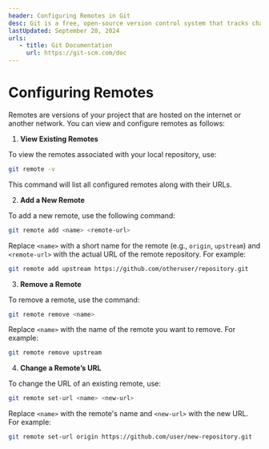 ```yaml
---
header: Configuring Remotes in Git
desc: Git is a free, open-source version control system that tracks changes in source code, enabling collaboration and efficient management of projects.
lastUpdated: September 28, 2024
urls: 
   - title: Git Documentation
     url: https://git-scm.com/doc
---
```


# Configuring Remotes

Remotes are versions of your project that are hosted on the internet or another network. You can view and configure remotes as follows:

1. **View Existing Remotes**

To view the remotes associated with your local repository, use:

```bash
git remote -v
```

This command will list all configured remotes along with their URLs.

2. **Add a New Remote**

To add a new remote, use the following command:

```bash
git remote add <name> <remote-url>
```

Replace `<name>` with a short name for the remote (e.g., `origin`, `upstream`) and `<remote-url>` with the actual URL of the remote repository. For example:

```bash
git remote add upstream https://github.com/otheruser/repository.git
```

3. **Remove a Remote**

To remove a remote, use the command:

```bash
git remote remove <name>
```

Replace `<name>` with the name of the remote you want to remove. For example:

```bash
git remote remove upstream
```

4. **Change a Remote’s URL**

To change the URL of an existing remote, use:

```bash
git remote set-url <name> <new-url>
```

Replace `<name>` with the remote's name and `<new-url>` with the new URL. For example:

```bash
git remote set-url origin https://github.com/user/new-repository.git
```